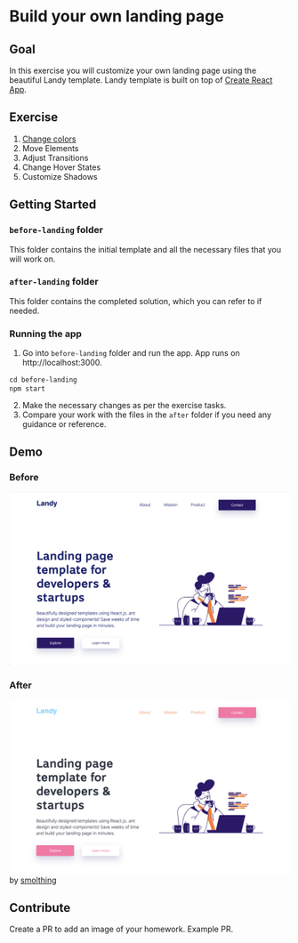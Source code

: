 # Build your own landing page

## Goal
In this exercise you will customize your own landing page using the beautiful Landy template. Landy template is built on top of [Create React App](https://create-react-app.dev/).

## Exercise
1. [Change colors](https://github.com/smolthing/landing-page-landy/commit/8dee3f7bb0b5fe8b7b7d3ea6715ee6d24bf1ba8a)
1. Move Elements
1. Adjust Transitions
1. Change Hover States
1. Customize Shadows

## Getting Started
### `before-landing` folder
This folder contains the initial template and all the necessary files that you will work on.

### `after-landing` folder
This folder contains the completed solution, which you can refer to if needed.

### Running the app
1. Go into `before-landing` folder and run the app. App runs on http://localhost:3000.
```
cd before-landing
npm start
```
2. Make the necessary changes as per the exercise tasks.
3. Compare your work with the files in the `after` folder if you need any guidance or reference.

## Demo
### Before
![](./images/landy.png)
### After
![](./images/landy-change-color.png)
by [smolthing](https://smolthing.github.io)

## Contribute
Create a PR to add an image of your homework. Example PR.
